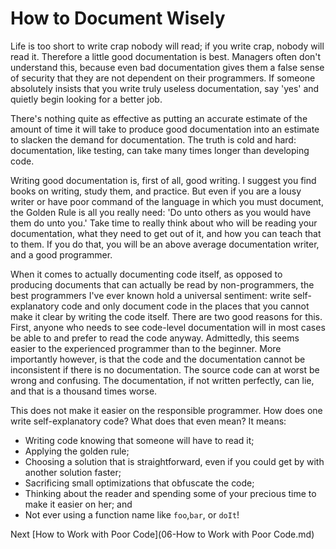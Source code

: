 # How to Document Wisely

Life is too short to write crap nobody will read; if you write crap, nobody will read it. Therefore a little good documentation is best. Managers often don't understand this, because even bad documentation gives them a false sense of security that they are not dependent on their programmers. If someone absolutely insists that you write truly useless documentation, say 'yes' and quietly begin looking for a better job.

There's nothing quite as effective as putting an accurate estimate of the amount of time it will take to produce good documentation into an estimate to slacken the demand for documentation. The truth is cold and hard: documentation, like testing, can take many times longer than developing code.

Writing good documentation is, first of all, good writing. I suggest you find books on writing, study them, and practice. But even if you are a lousy writer or have poor command of the language in which you must document, the Golden Rule is all you really need: 'Do unto others as you would have them do unto you.' Take time to really think about who will be reading your documentation, what they need to get out of it, and how you can teach that to them. If you do that, you will be an above average documentation writer, and a good programmer.

When it comes to actually documenting code itself, as opposed to producing documents that can actually be read by non-programmers, the best programmers I've ever known hold a universal sentiment: write self-explanatory code and only document code in the places that you cannot make it clear by writing the code itself. There are two good reasons for this. First, anyone who needs to see code-level documentation will in most cases be able to and prefer to read the code anyway. Admittedly, this seems easier to the experienced programmer than to the beginner. More importantly however, is that the code and the documentation cannot be inconsistent if there is no documentation. The source code can at worst be wrong and confusing. The documentation, if not written perfectly, can lie, and that is a thousand times worse.

This does not make it easier on the responsible programmer. How does one write self-explanatory code? What does that even mean? It means:

- Writing code knowing that someone will have to read it;
- Applying the golden rule;
- Choosing a solution that is straightforward, even if you could get by with another solution faster;
- Sacrificing small optimizations that obfuscate the code;
- Thinking about the reader and spending some of your precious time to make it easier on her; and
- Not ever using a function name like `foo`,`bar`, or `doIt`!

Next [How to Work with Poor Code](06-How to Work with Poor Code.md)